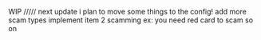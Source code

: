 WIP
/////
 next update i plan to move some things to the config!
 add more scam types 
 implement item 2 scamming ex: you need red card to scam so on 
 
